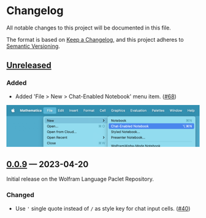 # Changelog

All notable changes to this project will be documented in this file.

The format is based on [Keep a Changelog](https://keepachangelog.com/en/1.0.0/),
and this project adheres to [Semantic Versioning](https://semver.org/spec/v2.0.0.html).


## [Unreleased]


### Added

* Added 'File > New > Chat-Enabled Notebook' menu item. ([#68])

![Image of File > New > Chat-Enabled Notebook menu item](./images/changelog/file-new-chat-enabled-notebook.png)



## [0.0.9] — 2023-04-20

Initial release on the Wolfram Language Paclet Repository.

### Changed

- Use `'` single quote instead of `/` as style key for chat input cells. ([#40])

<!-- ## [0.0.2] - YYYY-MM-DD

### Added

- Added something ([#2])

### Changed

- Fixed something ([#3])


## [0.0.1] - YYYY-MM-DD

Initial release.

### Added

- Added all initial functionality ([#1]) -->


<!-- v0.0.9 -->
[#40]: https://github.com/ConnorGray/Chatbook/pull/40

<!-- Unreleased -->
[#68]: https://github.com/ConnorGray/Chatbook/pull/68

<!-- This needs to be updated for each tagged release. -->
[Unreleased]: https://github.com/ConnorGray/Chatbook/compare/v0.0.9...HEAD

<!-- [0.0.2]: https://github.com/OWNER/REPO/compare/v0.0.1...v0.0.2 -->
[0.0.9]: https://github.com/ConnorGray/Chatbook/releases/tag/v0.0.9